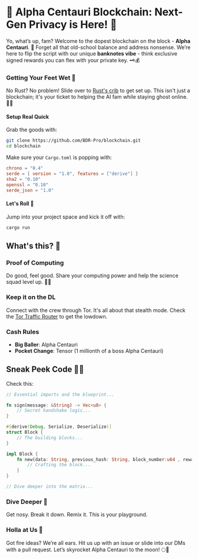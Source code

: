 # 🚀 Alpha Centauri Blockchain: Next-Gen Privacy is Here! 🚀

Yo, what’s up, fam? Welcome to the dopest blockchain on the block - **Alpha Centauri**. 🌌 Forget all that old-school balance and address nonsense. We’re here to flip the script with our unique **banknotes vibe** - think exclusive signed rewards you can flex with your private key. 🗝️💰

### Getting Your Feet Wet 🌊

No Rust? No problem! Slide over to [Rust's crib](https://www.rust-lang.org/learn/get-started) to get set up. This isn't just a blockchain; it's your ticket to helping the AI fam while staying ghost online. 🕵️‍♂️

#### Setup Real Quick

Grab the goods with:

```bash
git clone https://github.com/BDR-Pro/blockchain.git
cd blockchain
```

Make sure your `Cargo.toml` is popping with:

```toml
chrono = "0.4"
serde = { version = "1.0", features = ["derive"] }
sha2 = "0.10"
openssl = "0.10"
serde_json = "1.0"
```

#### Let's Roll 🎲

Jump into your project space and kick it off with:

```bash
cargo run
```

## What's this? 📱

### Proof of Computing

Do good, feel good. Share your computing power and help the science squad level up. 🧠🔬

### Keep it on the DL

Connect with the crew through Tor. It's all about that stealth mode. Check the [Tor Traffic Router](https://crates.io/crates/Tor_Traffic_Router) to get the lowdown.

### Cash Rules

- **Big Baller**: Alpha Centauri
- **Pocket Change**: Tensor (1 millionth of a boss Alpha Centauri)

## Sneak Peek Code 🕵️‍♀️

Check this:

```rust
// Essential imports and the blueprint...

fn sign(message: &String) -> Vec<u8> {
    // Secret handshake logic...
}

#[derive(Debug, Serialize, Deserialize)]
struct Block {
    // The building blocks...
}

impl Block {
    fn new(data: String, previous_hash: String, block_number:u64 , reward:u64) -> Result<Block, &'static str> {
        // Crafting the block...
    }
}

// Dive deeper into the matrix...
```

### Dive Deeper 🤿

Get nosy. Break it down. Remix it. This is your playground.

### Holla at Us 📢

Got fire ideas? We’re all ears. Hit us up with an issue or slide into our DMs with a pull request. Let’s skyrocket Alpha Centauri to the moon! 🌕🚀
